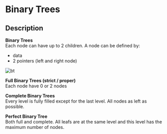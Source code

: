 # Binary Trees
## Description
**Binary Trees**  
Each node can have up to 2 children.
A node can be defined by:
- data
- 2 pointers (left and right node)

![bt](https://www.geeksforgeeks.org/wp-content/uploads/binary-tree-to-DLL.png)

**Full Binary Trees (strict / proper)**  
Each node have 0 or 2 nodes

**Complete Binary Trees**  
Every level is fully filled except for the last level. All nodes as left as possible.

**Perfect Binary Tree**  
Both full and complete. All leafs are at the same level and this level has the maximum number of nodes.
